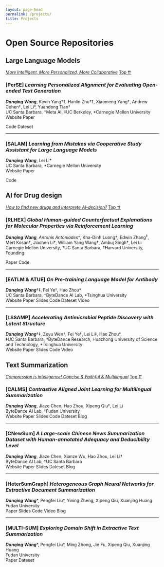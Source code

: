```yaml
---
layout: page-head
permalink: /projects/
title: Projects
---
```


# Open Source Repositories

<h2 id="llm"><i class="fas fa-bookmark"></i> Large Language Models</h2> 
<!-- <details>
<summary><i><ins>More Intelligent, More Personalized, More Collaborative</ins></i></summary>    -->
<i><ins>More Intelligent, More Personalized, More Collaborative</ins></i>
<a href="#" onclick="backToTop()" class="back-to-top">Top &#8648;</a>


### [PerSE] <em>Learning Personalized Alignment for Evaluating Open-ended Text Generation</em> 
***Danqing Wang***, Kevin Yang†‡, Hanlin Zhu†‡, Xiaomeng Yang†, Andrew Cohen†, Lei Li*, Yuandong Tian†   
UC Santa Barbara, †Meta AI, ‡UC Berkeley, *Carnegie Mellon University    
<a href="https://storyrl.github.io" title="Website" style="text-decoration:none;"><i class="fas fa-home"></i> Website</a>
<a href="https://arxiv.org/pdf/2310.03304.pdf" title="Paper" style="text-decoration:none;"><i class="fa fa-file-alt"></i> Paper</a>
<!-- <a href="/assets/PPT/20230407_ICLR2023_EATLM.pdf" title="Slides" style="text-decoration:none;"><i class="fas fa-file-powerpoint"></i> Slides</a> -->
<a href="https://github.com/facebookresearch/perse" title="Code" style="text-decoration:none;"><i class="fab fa-github"></i> Code</a>
<a href="https://dl.fbaipublicfiles.com/perse/PerDOC.tar.gz" title="Resource" style="text-decoration:none;"><i class="fab fa-google-drive"></i> Dateset</a>
<!-- <a href="https://iclr.cc/virtual/2023/poster/10766" title="Video" style="text-decoration:none;"><i class="fab fa-youtube"></i> Video</a> -->

***

### [SALAM] <em>Learning from Mistakes via Cooperative Study Assistant for Large Language Models</em>   
***Danqing Wang***, Lei Li*   
UC Santa Barbara, *Carnegie Mellon University   
<a href="/projects/SALAM/" title="Website" style="text-decoration:none;"><i class="fas fa-home"></i> Website</a>
<a href="https://arxiv.org/pdf/2305.13829" title="Paper" style="text-decoration:none;"><i class="fa fa-file-alt"></i> Paper</a>
<!-- <a href="/assets/PPT/20230407_ICLR2023_EATLM.pdf" title="Slides" style="text-decoration:none;"><i class="fas fa-file-powerpoint"></i> Slides</a> -->
<a href="https://github.com/dqwang122/SALAM" title="Code" style="text-decoration:none;"><i class="fab fa-github"></i> Code</a>
<!-- <a href="https://zenodo.org/record/7340488#.Y875U-zMK3J" title="Resource" style="text-decoration:none;"><i class="fab fa-google-drive"></i> Dateset</a> -->
<!-- <a href="https://iclr.cc/virtual/2023/poster/10766" title="Video" style="text-decoration:none;"><i class="fab fa-youtube"></i> Video</a> -->



<h2 id="drug"><i class="fas fa-bookmark"></i> AI for Drug design</h2>
<!-- <details>
<summary> <i> <ins>How to find new drugs and interprete AI-decision?</ins> </i></summary>  -->
<i> <ins>How to find new drugs and interprete AI-decision?</ins> </i>
<a href="#" onclick="backToTop()" class="back-to-top">Top &#8648;</a>

### [RLHEX] <em>Global Human-guided Counterfactual Explanations for Molecular Properties via Reinforcement Learning</em>
***Danqing Wang<sup>*</sup>***, Antonis Antoniades<sup>*†</sup>, Kha-Dinh Luong†, Edwin Zhang<sup>‡</sup>, Mert Kosan†, Jiachen Li†, William Yang Wang†, Ambuj Singh†, Lei Li   
Carnegie Mellon University, †UC Santa Barbara, ‡Harvard University, Founding     
<!-- <a href="https://storyrl.github.io" title="Website" style="text-decoration:none;"><i class="fas fa-home"></i> Website</a> -->
<a href="https://doi.org/10.1145/3637528.3672045" title="Paper" style="text-decoration:none;"><i class="fa fa-file-alt"></i> Paper</a>
<a href="https://github.com/dqwang122/RLHEX" title="Code" style="text-decoration:none;"><i class="fab fa-github"></i> Code</a>

***

### [EATLM & ATUE] <em>On Pre-training Language Model for Antibody</em>   
***Danqing Wang***†‡, Fei Ye†, Hao Zhou*   
UC Santa Barbara, †ByteDance AI Lab, *Tsinghua University  
<a href="/projects/EATLM/" title="Website" style="text-decoration:none;"><i class="fas fa-home"></i> Website</a>
<a href="https://arxiv.org/abs/2301.12112" title="Paper" style="text-decoration:none;"><i class="fa fa-file-alt"></i> Paper</a>
<a href="/assets/PPT/20230407_ICLR2023_EATLM.pdf" title="Slides" style="text-decoration:none;"><i class="fas fa-file-powerpoint"></i> Slides</a>
<a href="https://github.com/dqwang122/EATLM" title="Code" style="text-decoration:none;"><i class="fab fa-github"></i> Code</a>
<a href="https://zenodo.org/record/7340488#.Y875U-zMK3J" title="Resource" style="text-decoration:none;"><i class="fab fa-google-drive"></i> Dateset</a>
<a href="https://iclr.cc/virtual/2023/poster/10766" title="Video" style="text-decoration:none;"><i class="fab fa-youtube"></i> Video</a>

***

### [LSSAMP] <em>Accelerating Antimicrobial Peptide Discovery with Latent Structure</em>   
***Danqing Wang***†‡, Zeyu Wen†, Fei Ye†, Lei Li‡, Hao Zhou*,  
‡UC Santa Barbara, †ByteDance Research, Huazhong University of Science and Technology, *Tsinghua University   
<a href="/projects/LSSAMP/" title="Website" style="text-decoration:none;"><i class="fas fa-home"></i> Website</a>
<a href="https://dl.acm.org/doi/pdf/10.1145/3580305.3599249" title="Paper" style="text-decoration:none;"><i class="fa fa-file-alt"></i> Paper</a>
<a href="/assets/PPT/20230807_KDD2023_LSSAMP.pdf" title="Slides" style="text-decoration:none;"><i class="fas fa-file-powerpoint"></i> Slides</a>
<a href="https://github.com/dqwang122/LSSAMP" title="Code" style="text-decoration:none;"><i class="fab fa-github"></i> Code</a>
<a href="https://dl.acm.org/doi/10.1145/3580305.3599249" title="Video" style="text-decoration:none;"><i class="fab fa-youtube"></i> Video</a>


<h2 id="summ"><i class="fas fa-bookmark"></i> Text Summarization</h2>
<!-- <details>
<summary> <i><ins>Compression is intelligence! Concise & Faithful & Multilingual</ins></i> </summary> -->
<i><ins>Compression is intelligence! Concise & Faithful & Multilingual</ins></i>
<a href="#" onclick="backToTop()" class="back-to-top">Top &#8648;</a>


### [CALMS] <em>Contrastive Aligned Joint Learning for Multilingual Summarization</em>
***Danqing Wang***, Jiaze Chen, Hao Zhou, Xipeng Qiu†, Lei Li   
ByteDance AI Lab, †Fudan University  
<a href="/projects/CALMS/" title="Website" style="text-decoration:none;"><i class="fas fa-home"></i> Website</a>
<a href="https://aclanthology.org/2021.findings-acl.242/" title="Paper" style="text-decoration:none;"><i class="fa fa-file-alt"></i> Paper</a>
<a href="/assets/PPT/20210624_ACL2021_CALMS.pdf" title="Slides" style="text-decoration:none;"><i class="fas fa-file-powerpoint"></i> Slides</a>
<a href="https://github.com/dqwang122/CALMS" title="Code" style="text-decoration:none;"><i class="fab fa-github"></i> Code</a>
<a href="https://drive.google.com/file/d/1i9xfOkQ60kixj0rZ-kCo8UCo2fZ51fCY/view?usp=sharing" title="Resource" style="text-decoration:none;"><i class="fab fa-google-drive"></i> Dateset</a>
<a href="/blogs/CALMS/" title="Blog" style="text-decoration:none;"><i class="fas fa-arrow-circle-right"></i> Blog</a>

***

### [CNewSum] <em>A Large-scale Chinese News Summarization Dataset with Human-annotated Adequacy and Deducibility Level</em>
***Danqing Wang***, Jiaze Chen, Xianze Wu, Hao Zhou, Lei Li†  
ByteDance AI Lab, †UC Santa Barbara  
<a href="/projects/CNewSum/" title="Website" style="text-decoration:none;"><i class="fas fa-home"></i> Website</a>
<a href="https://link.springer.com/chapter/10.1007/978-3-030-88480-2_31" title="Paper" style="text-decoration:none;"><i class="fa fa-file-alt"></i> Paper</a>
<a href="/assets/PPT/20211016_NLPCC2021_CNewSum.pdf" title="Slides" style="text-decoration:none;"><i class="fas fa-file-powerpoint"></i> Slides</a>
<a href="https://drive.google.com/file/d/1A_YcQ3cBAI7u9iVIoCeVLLgwU7UUzHHv/view?usp=sharing" title="Resource" style="text-decoration:none;"><i class="fab fa-google-drive"></i> Dateset</a>
<a href="/blogs/CNewSum/" title="Blog" style="text-decoration:none;"><i class="fas fa-arrow-circle-right"></i> Blog</a>

***

### [HeterSumGraph] <em>Heterogeneous Graph Neural Networks for Extractive Document Summarization</em>
***Danqing Wang***\*, Pengfei Liu\*, Yining Zheng, Xipeng Qiu, Xuanjing Huang  
Fudan University  
<a href="https://aclanthology.org/2020.acl-main.553" title="Paper" style="text-decoration:none;"><i class="fa fa-file-alt"></i> Paper</a>
<a href="/assets/PPT/20200616_ACL2020_HSG.pdf" title="Slides" style="text-decoration:none;"><i class="fas fa-file-powerpoint"></i> Slides</a>
<a href="https://github.com/dqwang122/HeterSumGraph" title="Code" style="text-decoration:none;"><i class="fab fa-github"></i> Code</a>
<a href="http://Slidesslive.com/38929003" title="Video" style="text-decoration:none;"><i class="fab fa-youtube"></i> Video</a>
<a href="/blogs/HSG/" title="Blog" style="text-decoration:none;"><i class="fas fa-arrow-circle-right"></i> Blog</a>

***

### [MULTI-SUM] <em>Exploring Domain Shift in Extractive Text Summarization</em>
***Danqing Wang***\*, Pengfei Liu\*, Ming Zhong, Jie Fu, Xipeng Qiu, Xuanjing Huang  
Fudan University    
<a href="https://arxiv.org/abs/1908.11664" title="Paper" style="text-decoration:none;"><i class="fa fa-file-alt"></i> Paper</a>
<a href="https://drive.google.com/file/d/1KOOVBO6z24aM36fdV9xc-Vyu31QAL4Gs/view?usp=sharing" title="Resource" style="text-decoration:none;"><i class="fab fa-google-drive"></i> Dateset</a>


<script>
  function backToTop() {
    const main = document.getElementById("site-main");
    main.scrollTop = 0;
  }
</script>
